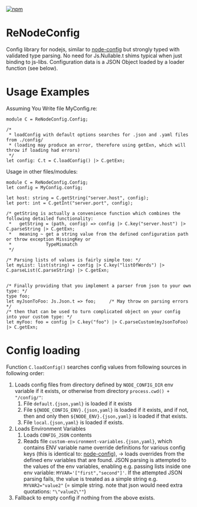 [![npm](https://img.shields.io/npm/v/@veikkaus/re-node-config.svg)](https://www.npmjs.com/package/@veikkaus/re-node-config)

# ReNodeConfig

Config library for nodejs, similar to [node-config](https://github.com/lorenwest/node-config) but strongly typed with validated type parsing. No need for Js.Nullable.t shims typical when just binding to js-libs. Configuration data is a JSON Object loaded by a loader function (see below).



# Usage Examples


Assuming You Write file MyConfig.re:
```reasonml
module C = ReNodeConfig.Config;

/*
 * loadConfig with default options searches for .json and .yaml files from ./config/
 * (loading may produce an error, therefore using getExn, which will throw if loading had errors)
 */
let config: C.t = C.loadConfig() |> C.getExn;
```

Usage in other files/modules:
```reasonml
module C = ReNodeConfig.Config;
let config = MyConfig.config;

let host: string = C.getString("server.host", config);
let port: int = C.getInt("server.port", config);

/* getString is actually a convenience function which combines the following detailed functionality:
 *   getString = (path, config) => config |> C.key("server.host") |> C.parseString |> C.getExn;
 *   meaning ~ get a string value from the defined configuration path or throw exception MissingKey or
 *             TypeMismatch
 */

/* Parsing lists of values is fairly simple too: */
let myList: list(string) = config |> C.key("listOfWords") |> C.parseList(C.parseString) |> C.getExn;


/* Finally providing that you implement a parser from json to your own type: */
type foo;
let myJsonToFoo: Js.Json.t => foo;     /* May throw on parsing errors */
/* then that can be used to turn complicated object on your config into your custom type: */
let myFoo: foo = config |> C.key("foo") |> C.parseCustom(myJsonToFoo) |> C.getExn;
```

# Config loading

Function `C.loadConfig()` searches config values from following sources in following order:
1. Loads config files from directory defined by `NODE_CONFIG_DIR` env variable if it exists, or otherwise from directory `process.cwd() + "/config/"`:
   1. File `default.{json,yaml}` is loaded if it exists
   2. File `${NODE_CONFIG_ENV}.{json,yaml}` is loaded if it exists, and if not, then and only then `${NODE_ENV}.{json,yaml}` is loaded if that exists.
   3. File `local.{json,yaml}` is loaded if exists.
2. Loads Environment Variables
   1. Loads `CONFIG_JSON` contents
   2. Reads file `custom-environment-variables.{json,yaml}`, which contains ENV variable name override definitions for various config keys (this is identical to: [node-config](https://github.com/lorenwest/node-config/wiki/Environment-Variables#custom-environment-variables)), -> loads overrides from the defined env variables that are found.
   JSON parsing is attempted to the values of the env variables, enabling e.g. passing lists inside one env variable: `MYVAR='["first","second"]'`. If the attempted JSON parsing fails, the value is treated as a simple string e.g. `MYVAR2="value2"` (= simple string. note that json would need extra quotations: `"\"value2\""`)
3. Fallback to empty config if nothing from the above exists.
